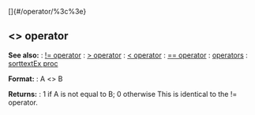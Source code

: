 []{#/operator/%3c%3e}
## \<\> operator
**See also:**
:   [!= operator](#/operator/!=)
:   [\> operator](#/operator/%3e)
:   [\< operator](#/operator/%3c)
:   [== operator](#/operator/==)
:   [operators](#/operator)
:   [sorttextEx proc](#/proc/sorttextEx)
<!-- -->
**Format:**
:   A \<\> B
<!-- -->
**Returns:**
:   1 if A is not equal to B; 0 otherwise
This is identical to the != operator.